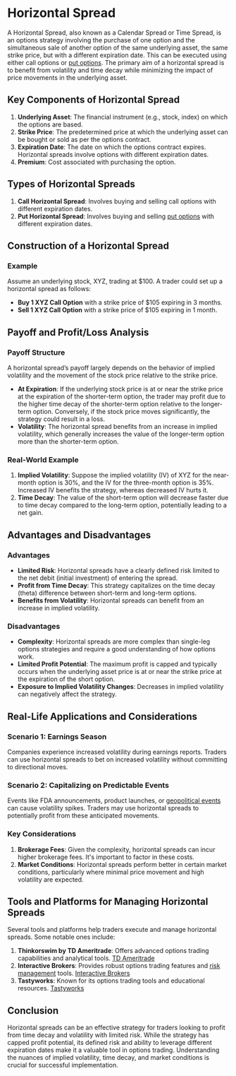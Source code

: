 # Horizontal Spread

A Horizontal Spread, also known as a Calendar Spread or Time Spread, is an options strategy involving the purchase of one option and the simultaneous sale of another option of the same underlying asset, the same strike price, but with a different expiration date. This can be executed using either call options or [put options](../p/put_options.md). The primary aim of a horizontal spread is to benefit from volatility and time decay while minimizing the impact of price movements in the underlying asset.

## Key Components of Horizontal Spread

1. **Underlying Asset**: The financial instrument (e.g., stock, index) on which the options are based.
2. **Strike Price**: The predetermined price at which the underlying asset can be bought or sold as per the options contract.
3. **Expiration Date**: The date on which the options contract expires. Horizontal spreads involve options with different expiration dates.
4. **Premium**: Cost associated with purchasing the option.

## Types of Horizontal Spreads

1. **Call Horizontal Spread**: Involves buying and selling call options with different expiration dates.
2. **Put Horizontal Spread**: Involves buying and selling [put options](../p/put_options.md) with different expiration dates.

## Construction of a Horizontal Spread

### Example

Assume an underlying stock, XYZ, trading at $100. A trader could set up a horizontal spread as follows:

- **Buy 1 XYZ Call Option** with a strike price of $105 expiring in 3 months.
- **Sell 1 XYZ Call Option** with a strike price of $105 expiring in 1 month.

## Payoff and Profit/Loss Analysis

### Payoff Structure

A horizontal spread’s payoff largely depends on the behavior of implied volatility and the movement of the stock price relative to the strike price.

- **At Expiration**: If the underlying stock price is at or near the strike price at the expiration of the shorter-term option, the trader may profit due to the higher time decay of the shorter-term option relative to the longer-term option. Conversely, if the stock price moves significantly, the strategy could result in a loss.
- **Volatility**: The horizontal spread benefits from an increase in implied volatility, which generally increases the value of the longer-term option more than the shorter-term option.

### Real-World Example

1. **Implied Volatility**: Suppose the implied volatility (IV) of XYZ for the near-month option is 30%, and the IV for the three-month option is 35%. Increased IV benefits the strategy, whereas decreased IV hurts it.
2. **Time Decay**: The value of the short-term option will decrease faster due to time decay compared to the long-term option, potentially leading to a net gain.

## Advantages and Disadvantages

### Advantages

- **Limited Risk**: Horizontal spreads have a clearly defined risk limited to the net debit (initial investment) of entering the spread.
- **Profit from Time Decay**: This strategy capitalizes on the time decay (theta) difference between short-term and long-term options.
- **Benefits from Volatility**: Horizontal spreads can benefit from an increase in implied volatility.

### Disadvantages

- **Complexity**: Horizontal spreads are more complex than single-leg options strategies and require a good understanding of how options work.
- **Limited Profit Potential**: The maximum profit is capped and typically occurs when the underlying asset price is at or near the strike price at the expiration of the short option.
- **Exposure to Implied Volatility Changes**: Decreases in implied volatility can negatively affect the strategy.

## Real-Life Applications and Considerations

### Scenario 1: Earnings Season

Companies experience increased volatility during earnings reports. Traders can use horizontal spreads to bet on increased volatility without committing to directional moves.

### Scenario 2: Capitalizing on Predictable Events

Events like FDA announcements, product launches, or [geopolitical events](../g/geopolitical_events.md) can cause volatility spikes. Traders may use horizontal spreads to potentially profit from these anticipated movements.

### Key Considerations

1. **Brokerage Fees**: Given the complexity, horizontal spreads can incur higher brokerage fees. It's important to factor in these costs.
2. **Market Conditions**: Horizontal spreads perform better in certain market conditions, particularly where minimal price movement and high volatility are expected.

## Tools and Platforms for Managing Horizontal Spreads

Several tools and platforms help traders execute and manage horizontal spreads. Some notable ones include:

1. **Thinkorswim by TD Ameritrade**: Offers advanced options trading capabilities and analytical tools. [TD Ameritrade](https://www.tdameritrade.com/tools-and-platforms/thinkorswim.page)
2. **Interactive Brokers**: Provides robust options trading features and [risk management](../r/risk_management.md) tools. [Interactive Brokers](https://www.interactivebrokers.com)
3. **Tastyworks**: Known for its options trading tools and educational resources. [Tastyworks](https://www.tastyworks.com)

## Conclusion

Horizontal spreads can be an effective strategy for traders looking to profit from time decay and volatility with limited risk. While the strategy has capped profit potential, its defined risk and ability to leverage different expiration dates make it a valuable tool in options trading. Understanding the nuances of implied volatility, time decay, and market conditions is crucial for successful implementation.

